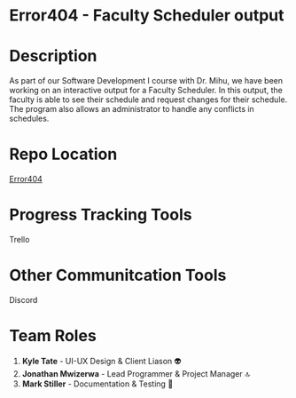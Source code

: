 # Error404 - Faculty Scheduler output

# Description
As part of our Software Development I course with Dr. Mihu, we have been working on an interactive output for a Faculty Scheduler. In this output, the faculty is able to see their schedule and request changes for their schedule. The program also allows an administrator to handle any conflicts in schedules.

# Repo Location
[Error404](https://github.com/GGC-SD/Error404)

# Progress Tracking Tools
Trello

# Other Communitcation Tools
Discord

# Team Roles
1. **Kyle Tate** - UI-UX Design & Client Liason :alien:
2. **Jonathan Mwizerwa** - Lead Programmer & Project Manager :top:
3. **Mark Stiller** - Documentation & Testing :floppy_disk:
